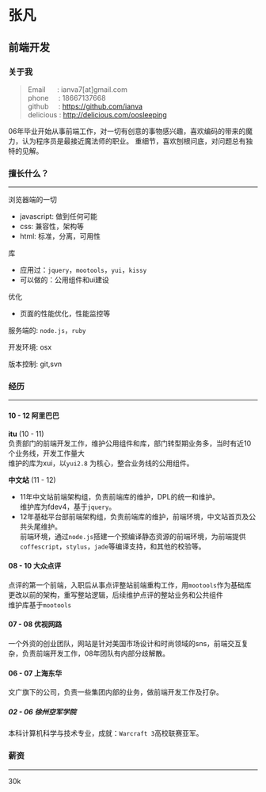 # 张凡 

## 前端开发

### 关于我

> Email&nbsp;&nbsp;&nbsp;&nbsp;&nbsp;&nbsp;: ianva7[at]gmail.com  
> phone&nbsp;&nbsp;&nbsp;&nbsp;&nbsp;: 18667137668  
> github&nbsp;&nbsp;&nbsp;&nbsp;&nbsp;: https://github.com/ianva  
> delicious	: http://delicious.com/oosleeping  


06年毕业开始从事前端工作，对一切有创意的事物感兴趣，喜欢编码的带来的魔力，认为程序员是最接近魔法师的职业。
重细节，喜欢刨根问底，对问题总有独特的见解。

### 擅长什么？
---
浏览器端的一切

- javascript: 做到任何可能
- css: 兼容性，架构等
- html: 标准，分离，可用性

库  

- 应用过：`jquery`，`mootools`，`yui`，`kissy`  
- 可以做的：公用组件和ui建设

优化

- 页面的性能优化，性能监控等

服务端的: `node.js`，`ruby`

开发环境: osx

版本控制: git,svn


### 经历
---
#### 10 - 12 阿里巴巴

**itu** (10 - 11)  
负责部门的前端开发工作，维护公用组件和库，部门转型期业务多，当时有近10个业务线，开发工作量大  
维护的库为xui，以`yui2.8` 为核心，整合业务线的公用组件。  

**中文站** (11 - 12)  

- 11年中文站前端架构组，负责前端库的维护，DPL的统一和维护。  
	维护库为fdev4，基于`jquery`。  
- 12年基础平台部前端架构组，负责前端库的维护，前端环境，中文站首页及公共头尾维护。  
前端环境，通过`node.js`搭建一个预编译静态资源的前端环境，为前端提供`coffescript`，`stylus`，`jade`等编译支持，和其他的校验等。

#### 08 - 10 大众点评

点评的第一个前端，入职后从事点评整站前端重构工作，用`mootools`作为基础库更改以前的架构，重写整站逻辑，后续维护点评的整站业务和公共组件  
维护库基于`mootools`

#### 07 - 08 优视网路

一个外资的创业团队，网站是针对美国市场设计和时尚领域的sns，前端交互复杂，负责前端开发工作，08年团队有内部分歧解散。

#### 06 - 07 上海东华

文广旗下的公司，负责一些集团内部的业务，做前端开发工作及打杂。

##### 02 - 06 徐州空军学院

本科计算机科学与技术专业，成就：`Warcraft 3`高校联赛亚军。

### 薪资
---
30k 












